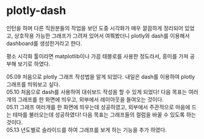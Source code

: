 # plotly-dash

인턴을 하며 다른 직원분들의 작업을 보던 도중 시각화가 매우 깔끔하게 정리되어 있었고, 상호작용 가능한 그래프가 그려져 있어서 여쭤봤더니 plotly와 dash를 이용해서 dashboard를 생성한거라고 한다.


평소 시각화 툴이라면 matplotlib이나 가끔 태블로를 사용한 정도라서, 흥미를 가져 공부해 보기로 하였다.  


05.09 처음으로 plotly 그래프 작성법을 알게 되었다. 내일은 dash를 이용하여 plotly 그래프를 띄워보고 싶다.  
05.10 처음으로 dash를 사용하여 대쉬보드 작성을 할 수 있게 되었다! 다음 목표는 여러개의 그래프를 한 화면에 띄우고, 외부에서 레이아웃을 들여오는 것이다.  
05.11 그래프 여러개를 한 화면에 띄우는데 성공하였고, 외부에서 주관적으로 마음에 드는 테마를 불러오는데 성공하였다! 다음 목표는 그래프들의 컬럼을 바꿀 수 있도록 하는 것이다.  
05.13 년도별로 슬라이드를 하여 그래프를 보게 하는 기능을 추가 하였다.
